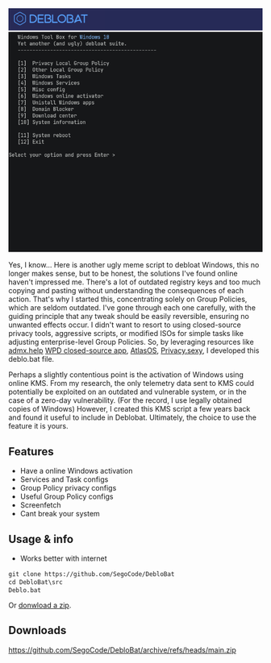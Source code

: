  <img src="https://github.com/SegoCode/DebloBat/blob/main/media/header.png"> 
<img  src="https://github.com/SegoCode/DebloBat/blob/main/media/demo-2.gif">

Yes, I know... Here is another ugly meme script to debloat Windows, this no longer makes sense, but to be honest, the solutions I've found online haven't impressed me. There's a lot of outdated registry keys and too much copying and pasting without understanding the consequences of each action. That's why I started this, concentrating solely on Group Policies, which are seldom outdated. I've gone through each one carefully, with the guiding principle that any tweak should be easily reversible, ensuring no unwanted effects occur. I didn't want to resort to using closed-source privacy tools, aggressive scripts, or modified ISOs for simple tasks like adjusting enterprise-level Group Policies. So, by leveraging resources like [admx.help](https://admx.help) [WPD closed-source app](https://wpd.app/), [AtlasOS](https://github.com/Atlas-OS/Atlas), [Privacy.sexy](https://github.com/undergroundwires/privacy.sexy), I developed this deblo.bat file.

Perhaps a slightly contentious point is the activation of Windows using online KMS. From my research, the only telemetry data sent to KMS could potentially be exploited on an outdated and vulnerable system, or in the case of a zero-day vulnerability. (For the record, I use legally obtained copies of Windows) However, I created this KMS script a few years back and found it useful to include in Deblobat. Ultimately, the choice to use the feature it is yours.

## Features
- Have a online Windows activation
- Services and Task configs
- Group Policy privacy configs
- Useful Group Policy configs
- Screenfetch
- Cant break your system

## Usage & info

- Works better with internet

```shell
git clone https://github.com/SegoCode/DebloBat
cd DebloBat\src
Deblo.bat
```
Or [donwload a zip](https://github.com/SegoCode/DebloBat/archive/refs/heads/main.zip).

## Downloads

https://github.com/SegoCode/DebloBat/archive/refs/heads/main.zip
